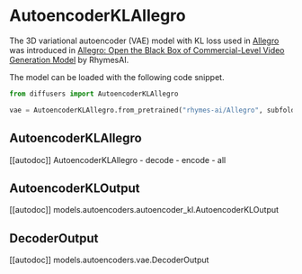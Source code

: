 <!-- Copyright 2025 The HuggingFace Team. All rights reserved.

Licensed under the Apache License, Version 2.0 (the "License"); you may not use this file except in compliance with
the License. You may obtain a copy of the License at

http://www.apache.org/licenses/LICENSE-2.0

Unless required by applicable law or agreed to in writing, software distributed under the License is distributed on
an "AS IS" BASIS, WITHOUT WARRANTIES OR CONDITIONS OF ANY KIND, either express or implied. See the License for the
specific language governing permissions and limitations under the License. -->

# AutoencoderKLAllegro

The 3D variational autoencoder (VAE) model with KL loss used in [Allegro](https://github.com/rhymes-ai/Allegro) was introduced in [Allegro: Open the Black Box of Commercial-Level Video Generation Model](https://huggingface.co/papers/2410.15458) by RhymesAI.

The model can be loaded with the following code snippet.

```python
from diffusers import AutoencoderKLAllegro

vae = AutoencoderKLAllegro.from_pretrained("rhymes-ai/Allegro", subfolder="vae", torch_dtype=torch.float32).to("cuda")
```

## AutoencoderKLAllegro

[[autodoc]] AutoencoderKLAllegro
    - decode
    - encode
    - all

## AutoencoderKLOutput

[[autodoc]] models.autoencoders.autoencoder_kl.AutoencoderKLOutput

## DecoderOutput

[[autodoc]] models.autoencoders.vae.DecoderOutput
